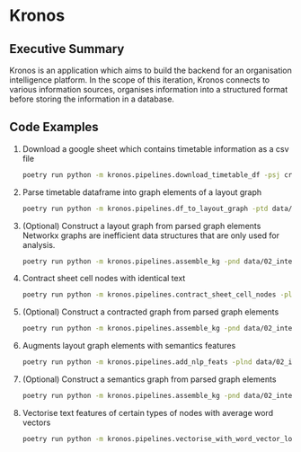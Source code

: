 # Kronos

## Executive Summary

Kronos is an application which aims to build the backend for an organisation intelligence platform. In the scope of this iteration, Kronos connects to various information sources, organises information into a structured format before storing the information in a database.

## Code Examples

1. Download a google sheet which contains timetable information as a csv file

    ```sh
    poetry run python -m kronos.pipelines.download_timetable_df -psj credentials/kronos-408821-b353d5af55b8.json -ptd data/01_raw/timetable_df.csv
    ```

2. Parse timetable dataframe into graph elements of a layout graph

    ```sh
    poetry run python -m kronos.pipelines.df_to_layout_graph -ptd data/01_raw/timetable_df.csv/ -pnd data/02_intermediate/layout_node_dfs.json -ped data/02_intermediate/layout_edge_dfs.json
    ```

3. (Optional) Construct a layout graph from parsed graph elements
    Networkx graphs are inefficient data structures that are only used for analysis.

    ```sh
    poetry run python -m kronos.pipelines.assemble_kg -pnd data/02_intermediate/layout_node_dfs.json -ped data/02_intermediate/layout_edge_dfs.json -png data/03_primary/layout_nx_g.json
    ```

4. Contract sheet cell nodes with identical text

    ```sh
    poetry run python -m kronos.pipelines.contract_sheet_cell_nodes -plnd data/02_intermediate/layout_node_dfs.json -pled data/02_intermediate/layout_edge_dfs.json -pcnd data/02_intermediate/contracted_node_dfs.json -pced data/02_intermediate/contracted_edge_dfs.json
    ```

5. (Optional) Construct a contracted graph from parsed graph elements

    ```sh
    poetry run python -m kronos.pipelines.assemble_kg -pnd data/02_intermediate/contracted_node_dfs.json -ped data/02_intermediate/contracted_edge_dfs.json -png data/03_primary/contracted_nx_g.json
    ```

6. Augments layout graph elements with semantics features

    ```sh
    poetry run python -m kronos.pipelines.add_nlp_feats -plnd data/02_intermediate/contracted_node_dfs.json -pled data/02_intermediate/contracted_edge_dfs.json -psp local_dependencies/en_core_web_lg-3.7.1/en_core_web_lg/en_core_web_lg-3.7.1/ -psnd data/02_intermediate/semantics_node_dfs.json -psed data/02_intermediate/semantics_edge_dfs.json 
    ```

7. (Optional) Construct a semantics graph from parsed graph elements

    ```sh
    poetry run python -m kronos.pipelines.assemble_kg -pnd data/02_intermediate/semantics_node_dfs.json -ped data/02_intermediate/semantics_edge_dfs.json -png data/03_primary/semantics_nx_g.json
    ```

8. Vectorise text features of certain types of nodes with average word vectors

    ```sh
    poetry run python -m kronos.pipelines.vectorise_with_word_vector_local -psnd data/02_intermediate/semantics_node_dfs.json -psp local_dependencies/model-best/ -pte data/04_feature/word_vec_emb.npz
    ```
